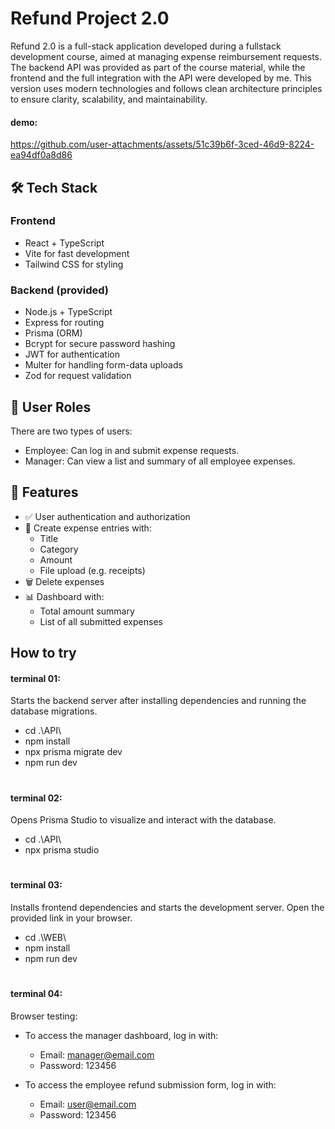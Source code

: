 # Refund Project 2.0
Refund 2.0 is a full-stack application developed during a fullstack development course, aimed at managing expense reimbursement requests.
The backend API was provided as part of the course material, while the frontend and the full integration with the API were developed by me.
This version uses modern technologies and follows clean architecture principles to ensure clarity, scalability, and maintainability.

#### demo:


https://github.com/user-attachments/assets/51c39b6f-3ced-46d9-8224-ea94df0a8d86



## 🛠️ Tech Stack
### Frontend
- React + TypeScript
- Vite for fast development
- Tailwind CSS for styling
### Backend (provided)
- Node.js + TypeScript
- Express for routing
- Prisma (ORM)
- Bcrypt for secure password hashing
- JWT for authentication
- Multer for handling form-data uploads
- Zod for request validation

## 👥 User Roles
There are two types of users:
- Employee: Can log in and submit expense requests.
- Manager: Can view a list and summary of all employee expenses.

## 🚀 Features
- ✅ User authentication and authorization
- 📝 Create expense entries with:
  - Title
  - Category
  - Amount
  - File upload (e.g. receipts)
- 🗑️ Delete expenses
- 📊 Dashboard with:
  - Total amount summary
  - List of all submitted expenses
 
  
## How to try

#### terminal 01:
Starts the backend server after installing dependencies and running the database migrations.
- cd .\API\
- npm install
- npx prisma migrate dev
- npm run dev
#
#### terminal 02:
Opens Prisma Studio to visualize and interact with the database.
- cd .\API\
- npx prisma studio 
#
#### terminal 03:
Installs frontend dependencies and starts the development server. Open the provided link in your browser.
- cd .\WEB\
- npm install
- npm run dev
#
#### terminal 04:
Browser testing:
- To access the manager dashboard, log in with:
  - Email: manager@email.com
  - Password: 123456

- To access the employee refund submission form, log in with:
  - Email: user@email.com
  - Password: 123456
